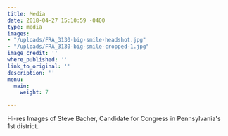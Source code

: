 ```yaml
---
title: Media
date: 2018-04-27 15:10:59 -0400
type: media
images:
- "/uploads/FRA_3130-big-smile-headshot.jpg"
- "/uploads/FRA_3130-big-smile-cropped-1.jpg"
image_credit: ''
where_published: ''
link_to_original: ''
description: ''
menu:
  main:
    weight: 7

---
```

Hi-res Images of Steve Bacher, Candidate for Congress in Pennsylvania's 1st district.

